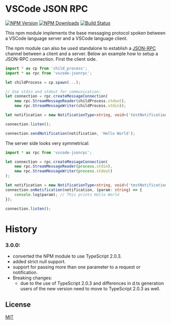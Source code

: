 # VSCode JSON RPC

[![NPM Version](https://img.shields.io/npm/v/vscode-jsonrpc.svg)](https://npmjs.org/package/vscode-jsonrpc)
[![NPM Downloads](https://img.shields.io/npm/dm/vscode-jsonrpc.svg)](https://npmjs.org/package/vscode-jsonrpc)
[![Build Status](https://travis-ci.org/Microsoft/vscode-languageserver-node.svg?branch=master)](https://travis-ci.org/Microsoft/vscode-languageserver-node)

This npm module implements the base messaging protocol spoken between a VSCode language server and a VSCode language client.

The npm module can also be used standalone to establish a [JSON-RPC](http://www.jsonrpc.org/) channel between
a client and a server. Below an example how to setup a JSON-RPC connection. First the client side.

```ts
import * as cp from 'child_process';
import * as rpc from 'vscode-jsonrpc';

let childProcess = cp.spawn(...);

// Use stdin and stdout for communication:
let connection = rpc.createMessageConnection(
	new rpc.StreamMessageReader(childProcess.stdout),
	new rpc.StreamMessageWriter(childProcess.stdin));

let notification = new NotificationType<string, void>('testNotification');

connection.listen();

connection.sendNotification(notification, 'Hello World');
```

The server side looks very symmetrical:

```ts
import * as rpc from 'vscode-jsonrpc';

let connection = rpc.createMessageConnection(
    new rpc.StreamMessageReader(process.stdin),
    new rpc.StreamMessageWriter(process.stdout)
);

let notification = new NotificationType<string, void>('testNotification');
connection.onNotification(notification, (param: string) => {
    console.log(param); // This prints Hello World
});

connection.listen();
```

# History

### 3.0.0:

-   converted the NPM module to use TypeScript 2.0.3.
-   added strict null support.
-   support for passing more than one parameter to a request or notification.
-   Breaking changes:
    -   due to the use of TypeScript 2.0.3 and differences in d.ts generation users of the new version need to move to
        TypeScript 2.0.3 as well.

## License

[MIT](https://github.com/Microsoft/vscode-languageserver-node/blob/master/License.txt)
